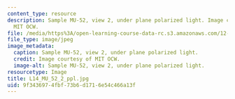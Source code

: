 ```yaml
---
content_type: resource
description: Sample MU-52, view 2, under plane polarized light. Image courtesy of
  MIT OCW.
file: /media/https%3A/open-learning-course-data-rc.s3.amazonaws.com/12-109-petrology-fall-2005/9f3436974fbf73b6d1716e54c466a13f_L14_MU_52_2_ppl.jpg
file_type: image/jpeg
image_metadata:
  caption: Sample MU-52, view 2, under plane polarized light.
  credit: Image courtesy of MIT OCW.
  image-alt: Sample MU-52, view 2, under plane polarized light.
resourcetype: Image
title: L14_MU_52_2_ppl.jpg
uid: 9f343697-4fbf-73b6-d171-6e54c466a13f
---
```

